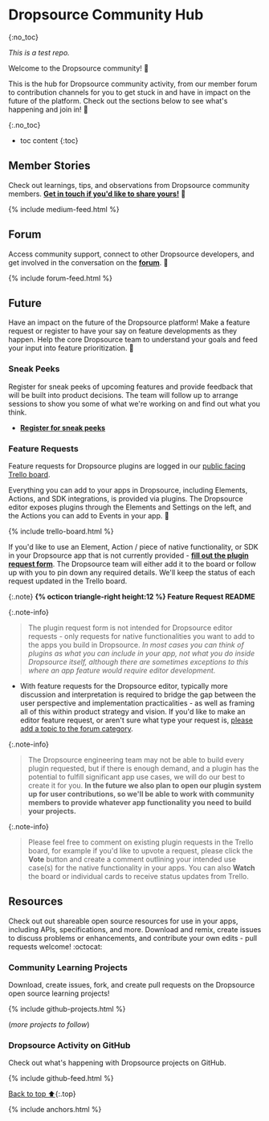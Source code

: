 # Dropsource Community Hub
{:no_toc}

_This is a test repo._

Welcome to the Dropsource community! :wave:

This is the hub for Dropsource community activity, from our member forum to contribution channels for you to get stuck in and have in impact on the future of the platform. Check out the sections below to see what's happening and join in! :tada:

{:.no_toc}

* toc content
{:toc}

## Member Stories

Check out learnings, tips, and observations from Dropsource community members. __[Get in touch if you'd like to share yours!](https://forum.dropsource.com/u/sue/)__ :mega:

{% include medium-feed.html %}

## Forum

Access community support, connect to other Dropsource developers, and get involved in the conversation on the __[forum](https://forum.dropsource.com)__. :speech_balloon:

{% include forum-feed.html %}

## Future

Have an impact on the future of the Dropsource platform! Make a feature request or register to have your say on feature developments as they happen. Help the core Dropsource team to understand your goals and feed your input into feature prioritization. :rocket:

### Sneak Peeks

Register for sneak peeks of upcoming features and provide feedback that will be built into product decisions. The team will follow up to arrange sessions to show you some of what we're working on and find out what you think.

* __[Register for sneak peeks](https://goo.gl/forms/7HtgSEXQEUAJvRe42)__

### Feature Requests

Feature requests for Dropsource plugins are logged in our [public facing Trello board](https://trello.com/b/BCCMRu9i). 

Everything you can add to your apps in Dropsource, including Elements, Actions, and SDK integrations, is provided via plugins. The Dropsource editor exposes plugins through the Elements and Settings on the left, and the Actions you can add to Events in your app. :iphone:

{% include trello-board.html %}

If you'd like to use an Element, Action / piece of native functionality, or SDK in your Dropsource app that is not currently provided - __[fill out the plugin request form](https://goo.gl/forms/WZ5wBwMDiNUF5i552)__. The Dropsource team will either add it to the board or follow up with you to pin down any required details. We'll keep the status of each request updated in the Trello board. 

{:.note}
__{% octicon triangle-right height:12 %} Feature Request README__

{:.note-info}
> The plugin request form is not intended for Dropsource editor requests - only requests for native functionalities you want to add to the apps you build in Dropsource. _In most cases you can think of plugins as what you can include in your app, not what you do inside Dropsource itself, although there are sometimes exceptions to this where an app feature would require editor development._ 
* With feature requests for the Dropsource editor, typically more discussion and interpretation is required to bridge the gap between the user perspective and implementation practicalities - as well as framing all of this within product strategy and vision. If you'd like to make an editor feature request, or aren't sure what type your request is, [please add a topic to the forum category](https://forum.dropsource.com/c/feature-request).

{:.note-info}
> The Dropsource engineering team may not be able to build every plugin requested, but if there is enough demand, and a plugin has the potential to fulfill significant app use cases, we will do our best to create it for you. __In the future we also plan to open our plugin system up for user contributions, so we'll be able to work with community members to provide whatever app functionality you need to build your projects.__

{:.note-info}
> Please feel free to comment on existing plugin requests in the Trello board, for example if you'd like to upvote a request, please click the __Vote__ button and create a comment outlining your intended use case(s) for the native functionality in your apps. You can also __Watch__ the board or individual cards to receive status updates from Trello.

## Resources

Check out out shareable open source resources for use in your apps, including APIs, specifications, and more. Download and remix, create issues to discuss problems or enhancements, and contribute your own edits - pull requests welcome! :octocat:

### Community Learning Projects

Download, create issues, fork, and create pull requests on the Dropsource open source learning projects!

{% include github-projects.html %}

(_more projects to follow_)

### Dropsource Activity on GitHub

Check out what's happening with Dropsource projects on GitHub.

{% include github-feed.html %}

[Back to top :arrow_up:](#dropsource-community-hub){:.top}

{% include anchors.html %}
